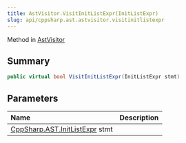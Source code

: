 ```yaml
---
title: AstVisitor.VisitInitListExpr(InitListExpr)
slug: api/cppsharp.ast.astvisitor.visitinitlistexpr
---
```

Method in [AstVisitor](/api/cppsharp/ast/astvisitor)

## Summary



```csharp
public virtual bool VisitInitListExpr(InitListExpr stmt)
```

## Parameters

|Name|Description|
|:---|:---|
|[CppSharp.AST.InitListExpr](/api/cppsharp/ast/initlistexpr) stmt||

